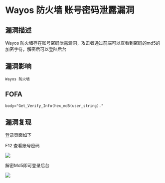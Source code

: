 # Wayos 防火墙 账号密码泄露漏洞

## 漏洞描述

Wayos 防火墙存在账号密码泄露漏洞，攻击者通过前端可以查看到密码的md5的加密字符，解密后可以登陆后台

## 漏洞影响

```
Wayos 防火墙
```

## FOFA

```
body="Get_Verify_Info(hex_md5(user_string)."
```

## 漏洞复现

登录页面如下

F12 查看账号密码

![](https://typora-1308934770.cos.ap-beijing.myqcloud.com/202202162239392.png)

解密Md5即可登录后台

![](https://typora-1308934770.cos.ap-beijing.myqcloud.com/202202162239676.png)